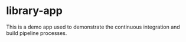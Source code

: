 # library-app
This is a demo app used to demonstrate the continuous integration and build pipeline processes.
